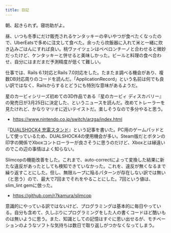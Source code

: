```yaml
---
title: 日記
---
```


朝、起きられず。寝坊助がよ。

昼、いつも冬季にだけ販売されるケンタッキーの辛いやつが食べたくなったので、UberEatsで多めに注文して食べた。余ったら炊飯器に入れて米と一緒に炊き込みごはんにすれば良い。桃ヴァイツェンはペペロンチーノと合わせると微妙だったけど、ケンタッキーと併せると美味しかった。ビールと料理の食べ合わせ、自分にはまだまだ予測精度が低くて難しい。

仕事では、Rails 6.1対応とRails 7.0対応をした。たまたま調べる機会があり、複数DB対応周りのコードを読んだ。「ApplicationRecord」という名前は何でも良い訳ではなく、Railsからするとどうにも特別な意味があるようだ。

星のカービィシリーズ初めての3D作品である『星のカービィ ディスカバリー』の発売日が3月25日に決定した、というニュースを読んだ。改めてトレーラーを見たけれど、かなりマリオに近いテイストだ。楽しそうなので多分やると思う。

- <https://www.nintendo.co.jp/switch/arzga/index.html>

『[DUALSHOCK4 充電スタンド](/articles/2022-01-13-hori-dualshock4-stand)』という記事を書いた。PC用のゲームパッドとして使っているため、DUALSHOCK4の使用機会が多い。Steam版だとボタンの印字の関係でXboxコントローラーが良さそうに思うのだけど、Xboxとは縁遠いのでこの辺の事情はよく知らない。

Slimcopの機能改善をした。これまで、auto-correctによって変換した結果に新たな違反があったとしても検知できていなかった。これを、違反が無くなるまで繰り返すことにした。但し、無限ループに陥るパターンが存在しない訳では無い（と思う）ので、最大で7回までそれをやることにした。7回という値は、slim_lint gemに倣った。

- <https://github.com/r7kamura/slimcop>

意識的にやっている訳ではないけど、プログラミングは基本的に毎日やっている。自分も含めて、久しぶりにプログラミングをした人の書くコードほど酷いものは無いように思う。また、知識としての記憶はすぐに思い出せるが、モチベーションのようなソフトな気持ちは数日で取り返しがつかなくなってしまう。
